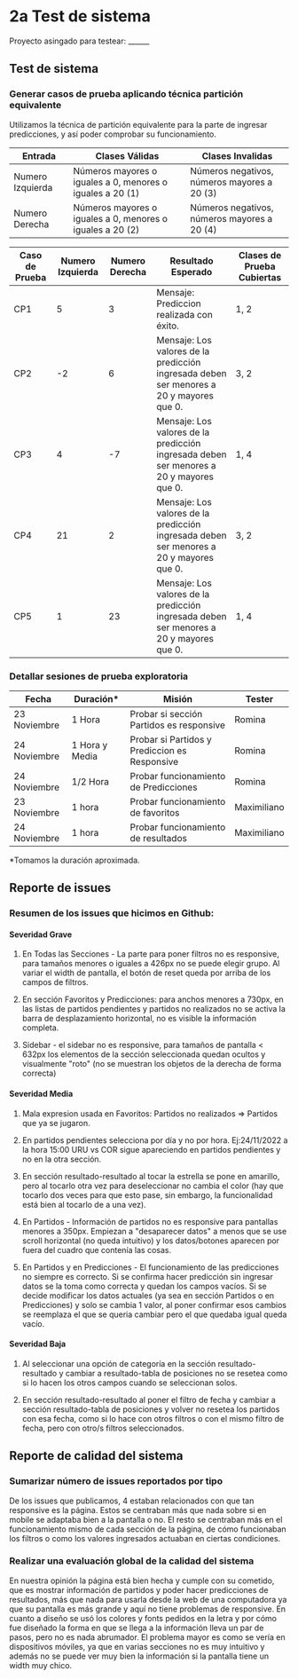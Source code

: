 # 2a Test de sistema

Proyecto asingado para testear: ______

## Test de sistema

### Generar casos de prueba aplicando técnica partición equivalente  
  

Utilizamos la técnica de partición equivalente para la parte de ingresar predicciones, y así poder comprobar su funcionamiento.  

| Entrada | Clases Válidas | Clases Invalidas |
| --------------------- | --------------------- |--------------------- |
| Numero Izquierda | Números mayores o iguales a 0, menores o iguales a 20 (1)| Números negativos, números mayores a 20 (3)|
| Numero Derecha | Números mayores o iguales a 0, menores o iguales a 20 (2)| Números negativos, números mayores a 20 (4)|



| Caso de Prueba | Numero Izquierda | Numero Derecha | Resultado Esperado | Clases de Prueba Cubiertas |
|----------------|------------------|----------------|--------------------|----------------------------|
| CP1 | 5 | 3 | Mensaje: Prediccion realizada con éxito. | 1, 2 |
| CP2 | -2 | 6 | Mensaje: Los valores de la predicción ingresada deben ser menores a 20 y mayores que 0. | 3, 2 |
| CP3 | 4 | -7 | Mensaje: Los valores de la predicción ingresada deben ser menores a 20 y mayores que 0. | 1, 4 |
| CP4 | 21 | 2 | Mensaje: Los valores de la predicción ingresada deben ser menores a 20 y mayores que 0. | 3, 2 |
| CP5 | 1 | 23 | Mensaje: Los valores de la predicción ingresada deben ser menores a 20 y mayores que 0. | 1, 4 |

### Detallar sesiones de prueba exploratoria
| Fecha | Duración* |  Misión | Tester |
|-------|---------|---------|--------|
| 23 Noviembre | 1 Hora | Probar si sección Partidos es responsive | Romina |
| 24 Noviembre | 1 Hora y Media | Probar si Partidos y Prediccion es Responsive | Romina |
| 24 Noviembre | 1/2 Hora | Probar funcionamiento de Predicciones | Romina |
| 23 Noviembre  | 1 hora |Probar funcionamiento de favoritos  | Maximiliano |
| 24 Noviembre | 1 hora |Probar funcionamiento de resultados  | Maximiliano |

*Tomamos la duración aproximada. 

## Reporte de issues
### Resumen de los issues que hicimos en Github:

#### Severidad Grave
1) En Todas las Secciones - La parte para poner filtros no es responsive, para tamaños menores o iguales a 426px no se puede elegir grupo. Al variar el width de pantalla, el botón de reset queda por arriba de los campos de filtros.

2) En sección Favoritos y Predicciones: para anchos menores a 730px, en las listas de partidos pendientes y partidos no realizados no se activa la barra de desplazamiento horizontal, no es visible la información completa.

3) Sidebar - el sidebar no es responsive, para tamaños de pantalla < 632px los elementos de la sección seleccionada quedan ocultos y visualmente "roto" (no se muestran los objetos de la derecha de forma correcta)

#### Severidad Media
1) Mala expresion usada en Favoritos: Partidos no realizados => Partidos que ya se jugaron.

2) En partidos pendientes selecciona por día y no por hora.
Ej:24/11/2022 a la hora 15:00 URU vs COR sigue apareciendo en partidos pendientes y no en la otra sección.

3) En sección resultado-resultado al tocar la estrella se pone en amarillo, pero al tocarlo otra vez para deseleccionar no cambia el color (hay que tocarlo dos veces para que esto pase, sin embargo, la funcionalidad está bien al tocarlo de a una vez).

4) En Partidos - Información de partidos no es responsive para pantallas menores a 350px. Empiezan a "desaparecer datos" a menos que se use scroll horizontal (no queda intuitivo) y los datos/botones aparecen por fuera del cuadro que contenía las cosas.

5) En Partidos y en Predicciones - El funcionamiento de las predicciones no siempre es correcto. Si se confirma hacer predicción sin ingresar datos se la toma como correcta y quedan los campos vacíos. Si se decide modificar los datos actuales (ya sea en sección Partidos o en Predicciones) y solo se cambia 1 valor, al poner confirmar esos cambios se reemplaza el que se queria cambiar pero el que quedaba igual queda vacío.

#### Severidad Baja
1) Al seleccionar una opción de categoría en la sección resultado-resultado y cambiar a resultado-tabla de posiciones no se resetea como si lo hacen los otros campos cuando se seleccionan solos.

2) En sección resultado-resultado al poner el filtro de fecha y cambiar a sección resultado-tabla de posiciones y volver no resetea los partidos con esa fecha, como si lo hace con otros filtros o con el mismo filtro de fecha, pero con otro/s filtros seleccionados.


## Reporte de calidad del sistema

### Sumarizar número de issues reportados por tipo
De los issues que publicamos, 4 estaban relacionados con que tan responsive es la página. Estos se centraban más que nada sobre si en mobile se adaptaba bien a la pantalla o no.
El resto se centraban más en el funcionamiento mismo de cada sección de la página, de cómo funcionaban los filtros o como los valores ingresados actuaban en ciertas condiciones.


### Realizar una evaluación global de la calidad del sistema
En nuestra opinión la página está bien hecha y cumple con su cometido, que es mostrar información de partidos y poder hacer predicciones de resultados, más que nada para usarla desde la web de una computadora ya que su pantalla es más grande y aquí no tiene problemas de responsive. En cuanto a diseño se usó los colores y fonts pedidos en la letra y por cómo fue diseñado la forma en que se llega a la información lleva un par de pasos, pero no es nada abrumador. El problema mayor es como se vería en dispositivos móviles, ya que en varias secciones no es muy intuitivo y además no se puede ver muy bien la información si la pantalla tiene un width muy chico.